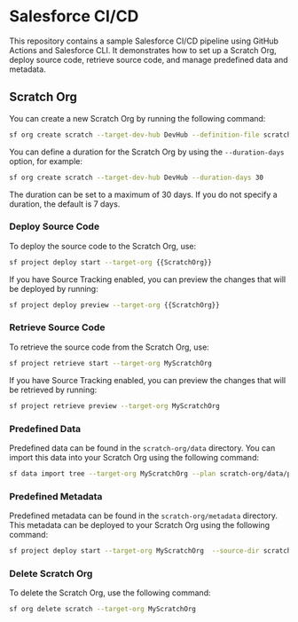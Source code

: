 # Salesforce CI/CD

This repository contains a sample Salesforce CI/CD pipeline using GitHub Actions and Salesforce CLI. It demonstrates how to set up a Scratch Org, deploy source code, retrieve source code, and manage predefined data and metadata.

## Scratch Org
You can create a new Scratch Org by running the following command:

```bash
sf org create scratch --target-dev-hub DevHub --definition-file scratch-org/definitions/default.json --set-default --alias MyScratchOrg
```

You can define a duration for the Scratch Org by using the `--duration-days` option, for example:

```bash
sf org create scratch --target-dev-hub DevHub --duration-days 30
```

The duration can be set to a maximum of 30 days. If you do not specify a duration, the default is 7 days.

### Deploy Source Code
To deploy the source code to the Scratch Org, use:

```bash
sf project deploy start --target-org {{ScratchOrg}}
```

If you have Source Tracking enabled, you can preview the changes that will be deployed by running:

```bash
sf project deploy preview --target-org {{ScratchOrg}}
```

### Retrieve Source Code

To retrieve the source code from the Scratch Org, use:

```bash
sf project retrieve start --target-org MyScratchOrg
```

If you have Source Tracking enabled, you can preview the changes that will be retrieved by running:

```bash
sf project retrieve preview --target-org MyScratchOrg
```

### Predefined Data

Predefined data can be found in the `scratch-org/data` directory. You can import this data into your Scratch Org using the following command:

```bash
sf data import tree --target-org MyScratchOrg --plan scratch-org/data/plan.json
```

### Predefined Metadata

Predefined metadata can be found in the `scratch-org/metadata` directory. This metadata can be deployed to your Scratch Org using the following command:

```bash
sf project deploy start --target-org MyScratchOrg  --source-dir scratch-org/metadata
```

### Delete Scratch Org
To delete the Scratch Org, use the following command:

```bash
sf org delete scratch --target-org MyScratchOrg
```